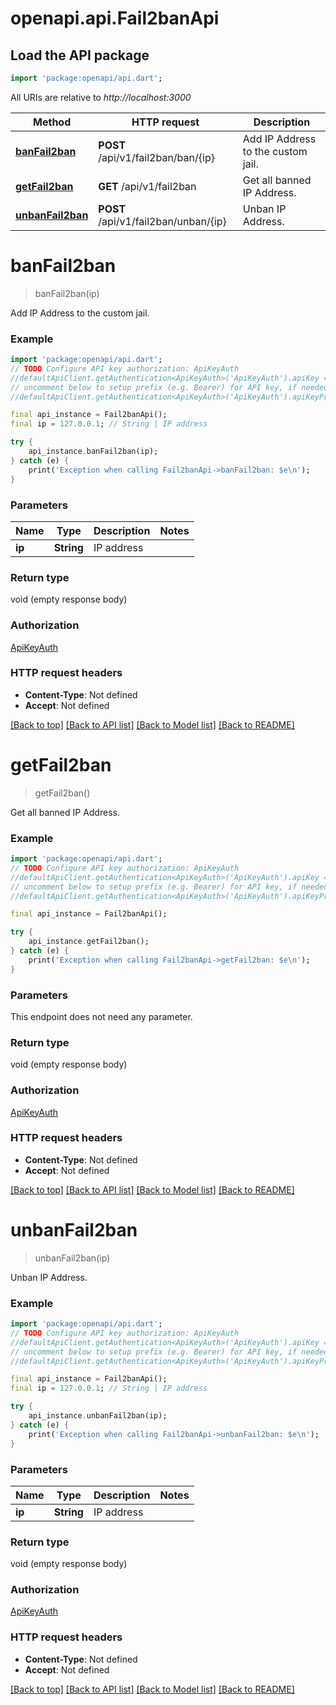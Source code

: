 # openapi.api.Fail2banApi

## Load the API package
```dart
import 'package:openapi/api.dart';
```

All URIs are relative to *http://localhost:3000*

Method | HTTP request | Description
------------- | ------------- | -------------
[**banFail2ban**](Fail2banApi.md#banfail2ban) | **POST** /api/v1/fail2ban/ban/{ip} | Add IP Address to the custom jail.
[**getFail2ban**](Fail2banApi.md#getfail2ban) | **GET** /api/v1/fail2ban | Get all banned IP Address.
[**unbanFail2ban**](Fail2banApi.md#unbanfail2ban) | **POST** /api/v1/fail2ban/unban/{ip} | Unban IP Address.


# **banFail2ban**
> banFail2ban(ip)

Add IP Address to the custom jail.

### Example
```dart
import 'package:openapi/api.dart';
// TODO Configure API key authorization: ApiKeyAuth
//defaultApiClient.getAuthentication<ApiKeyAuth>('ApiKeyAuth').apiKey = 'YOUR_API_KEY';
// uncomment below to setup prefix (e.g. Bearer) for API key, if needed
//defaultApiClient.getAuthentication<ApiKeyAuth>('ApiKeyAuth').apiKeyPrefix = 'Bearer';

final api_instance = Fail2banApi();
final ip = 127.0.0.1; // String | IP address

try {
    api_instance.banFail2ban(ip);
} catch (e) {
    print('Exception when calling Fail2banApi->banFail2ban: $e\n');
}
```

### Parameters

Name | Type | Description  | Notes
------------- | ------------- | ------------- | -------------
 **ip** | **String**| IP address | 

### Return type

void (empty response body)

### Authorization

[ApiKeyAuth](../README.md#ApiKeyAuth)

### HTTP request headers

 - **Content-Type**: Not defined
 - **Accept**: Not defined

[[Back to top]](#) [[Back to API list]](../README.md#documentation-for-api-endpoints) [[Back to Model list]](../README.md#documentation-for-models) [[Back to README]](../README.md)

# **getFail2ban**
> getFail2ban()

Get all banned IP Address.

### Example
```dart
import 'package:openapi/api.dart';
// TODO Configure API key authorization: ApiKeyAuth
//defaultApiClient.getAuthentication<ApiKeyAuth>('ApiKeyAuth').apiKey = 'YOUR_API_KEY';
// uncomment below to setup prefix (e.g. Bearer) for API key, if needed
//defaultApiClient.getAuthentication<ApiKeyAuth>('ApiKeyAuth').apiKeyPrefix = 'Bearer';

final api_instance = Fail2banApi();

try {
    api_instance.getFail2ban();
} catch (e) {
    print('Exception when calling Fail2banApi->getFail2ban: $e\n');
}
```

### Parameters
This endpoint does not need any parameter.

### Return type

void (empty response body)

### Authorization

[ApiKeyAuth](../README.md#ApiKeyAuth)

### HTTP request headers

 - **Content-Type**: Not defined
 - **Accept**: Not defined

[[Back to top]](#) [[Back to API list]](../README.md#documentation-for-api-endpoints) [[Back to Model list]](../README.md#documentation-for-models) [[Back to README]](../README.md)

# **unbanFail2ban**
> unbanFail2ban(ip)

Unban IP Address.

### Example
```dart
import 'package:openapi/api.dart';
// TODO Configure API key authorization: ApiKeyAuth
//defaultApiClient.getAuthentication<ApiKeyAuth>('ApiKeyAuth').apiKey = 'YOUR_API_KEY';
// uncomment below to setup prefix (e.g. Bearer) for API key, if needed
//defaultApiClient.getAuthentication<ApiKeyAuth>('ApiKeyAuth').apiKeyPrefix = 'Bearer';

final api_instance = Fail2banApi();
final ip = 127.0.0.1; // String | IP address

try {
    api_instance.unbanFail2ban(ip);
} catch (e) {
    print('Exception when calling Fail2banApi->unbanFail2ban: $e\n');
}
```

### Parameters

Name | Type | Description  | Notes
------------- | ------------- | ------------- | -------------
 **ip** | **String**| IP address | 

### Return type

void (empty response body)

### Authorization

[ApiKeyAuth](../README.md#ApiKeyAuth)

### HTTP request headers

 - **Content-Type**: Not defined
 - **Accept**: Not defined

[[Back to top]](#) [[Back to API list]](../README.md#documentation-for-api-endpoints) [[Back to Model list]](../README.md#documentation-for-models) [[Back to README]](../README.md)

